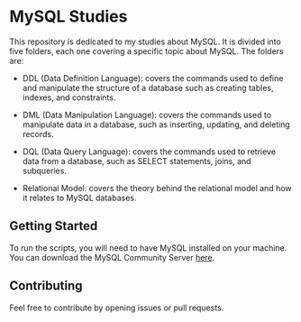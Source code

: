# MySQL Studies
This repository is dedicated to my studies about MySQL. It is divided into five folders, each one covering a specific topic about MySQL. The folders are:

- DDL (Data Definition Language): covers the commands used to define and manipulate the structure of a database such as creating tables, indexes, and constraints.

- DML (Data Manipulation Language): covers the commands used to manipulate data in a database, such as inserting, updating, and deleting records.

- DQL (Data Query Language): covers the commands used to retrieve data from a database, such as SELECT statements, joins, and subqueries.

- Relational Model: covers the theory behind the relational model and how it relates to MySQL databases.

## Getting Started
To run the scripts, you will need to have MySQL installed on your machine. You can download the MySQL Community Server <a href='https://dev.mysql.com/downloads/'>here</a>.

## Contributing
Feel free to contribute by opening issues or pull requests.
